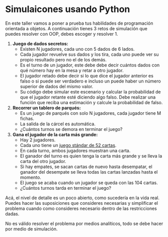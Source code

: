# Simulaicones usando Python

En este taller vamos a poner a prueba tus habilidades de programación orientada a objetos. A continuación tienes 3 retos de simulación que puedes resolver con OOP, debes escoger y resolver 1.


1. **Juego de dados secretos:**
    - Existen N jugadores, cada uno con 5 dados de 6 lados.
    - Cada jugador revuelve sus dados y los tira, cada uno puede ver su propio resultado pero no el de los demás.
    - Es el turno de un jugador, este debe debe decir cuántos dados con qué número hay en la mesa y retar a otro jugador.
    - El jugador retado debe decir si lo que dice el jugador anterior es falso o si puede ser verdadero e incluso un puede haber un número superior de dados del mismo valor.
    - Su código debe simular este escenario y calcular la probabilidad de que el jugador retante esté diciendo algo falso. Debe realizar una función que reciba una estimación y calcule la probabilidad de falso.
2. **Recorrer un tablero de parqués:**
    - Es un juego de parqués con solo N jugadores, cada jugador tiene M fichas.
    - La salida de la cárcel es automática.
    - ¿Cuántos turnos se demora en terminar el juego?
3. **Gana el jugador de la carta más grande:**
    - Hay 2 jugadores.
    - Cada uno tiene un [juego stándar de 52 cartas](https://en.wikipedia.org/wiki/Standard_52-card_deck).
    - En cada turno, ambos jugadores muestran una carta.
    - El ganador del turno es quien tenga la carta más grande y se lleva la carta del otro jugador.
    - Si hay empates, se sacan cartas de nuevo hasta desempatar, el ganador del desempate se lleva todas las cartas lanzadas hasta el momento.
    - El juego se acaba cuando un jugador se queda con las 104 cartas.
    - ¿Cuántos turnos tarda en terminar el juego?

Acá, el nivel de detalle es un poco abierto, como sucedería en la vida real. Puedes hacer las suposiciones que consideres necesarias y simplificar el problema cuando como consideres necesario dentro de las restricciones dadas.

No es válido resolver el problema por medios analíticos, todo se debe hacer por medio de simulación.
